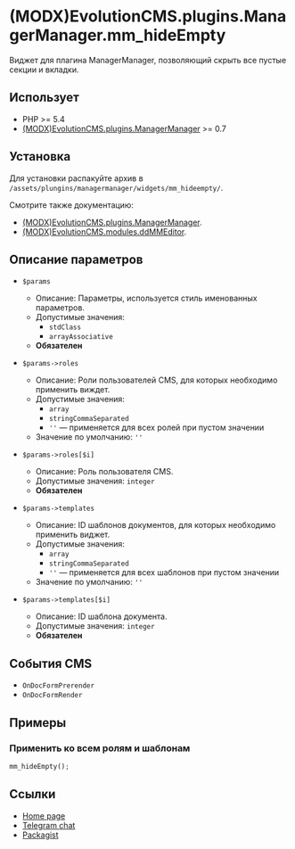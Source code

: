 # (MODX)EvolutionCMS.plugins.ManagerManager.mm_hideEmpty

Виджет для плагина ManagerManager, позволяющий скрыть все пустые секции и вкладки.


## Использует

* PHP >= 5.4
* [(MODX)EvolutionCMS.plugins.ManagerManager](https://code.divandesign.ru/modx/managermanager) >= 0.7


## Установка

Для установки распакуйте архив в `/assets/plungins/managermanager/widgets/mm_hideempty/`.


Смотрите также документацию:
* [(MODX)EvolutionCMS.plugins.ManagerManager](https://code.divandesign.ru/modx/managermanager).
* [(MODX)EvolutionCMS.modules.ddMMEditor](https://code.divandesign.ru/modx/ddmmeditor).


## Описание параметров

* `$params`
	* Описание: Параметры, используется стиль именованных параметров.
	* Допустимые значения:
		* `stdClass`
		* `arrayAssociative`
	* **Обязателен**
	
* `$params->roles`
	* Описание: Роли пользователей CMS, для которых необходимо применить виждет.
	* Допустимые значения:
		* `array`
		* `stringCommaSeparated`
		* `''` — применяется для всех ролей при пустом значении
	* Значение по умолчанию: `''`
	
* `$params->roles[$i]`
	* Описание: Роль пользователя CMS.
	* Допустимые значения: `integer`
	* **Обязателен**
	
* `$params->templates`
	* Описание: ID шаблонов документов, для которых необходимо применить виджет.
	* Допустимые значения:
		* `array`
		* `stringCommaSeparated`
		* `''` — применяется для всех шаблонов при пустом значении
	* Значение по умолчанию: `''`
	
* `$params->templates[$i]`
	* Описание: ID шаблона документа.
	* Допустимые значения: `integer`
	* **Обязателен**


## События CMS

* `OnDocFormPrerender`
* `OnDocFormRender`


## Примеры


### Применить ко всем ролям и шаблонам

```php
mm_hideEmpty();
```


## Ссылки

* [Home page](https://code.divandesign.ru/modx/mm_hideempty)
* [Telegram chat](https://t.me/dd_code)
* [Packagist](https://packagist.org/packages/dd/mm_hideempty)


<link rel="stylesheet" type="text/css" href="https://DivanDesign.ru/assets/files/ddMarkdown.css" />